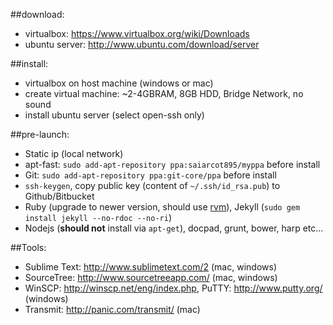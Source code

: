 ##download:
- virtualbox: https://www.virtualbox.org/wiki/Downloads
- ubuntu server: http://www.ubuntu.com/download/server

##install:
- virtualbox on host machine (windows or mac)
- create virtual machine: ~2-4GBRAM, 8GB HDD, Bridge Network, no sound
- install ubuntu server (select open-ssh only)

##pre-launch:
- Static ip (local network)
- apt-fast: `sudo add-apt-repository ppa:saiarcot895/myppa` before install
- Git: `sudo add-apt-repository ppa:git-core/ppa` before install
- `ssh-keygen`, copy public key (content of `~/.ssh/id_rsa.pub`) to Github/Bitbucket
- Ruby (upgrade to newer version, should use [rvm](https://www.digitalocean.com/community/tutorials/how-to-install-ruby-on-rails-on-ubuntu-14-04-using-rvm)), Jekyll (`sudo gem install jekyll --no-rdoc --no-ri`)
- Nodejs (**should not** install via `apt-get`), docpad, grunt, bower, harp etc...

##Tools:
- Sublime Text: http://www.sublimetext.com/2 (mac, windows)
- SourceTree: http://www.sourcetreeapp.com/ (mac, windows)
- WinSCP: http://winscp.net/eng/index.php, PuTTY: http://www.putty.org/ (windows)
- Transmit: http://panic.com/transmit/ (mac)
